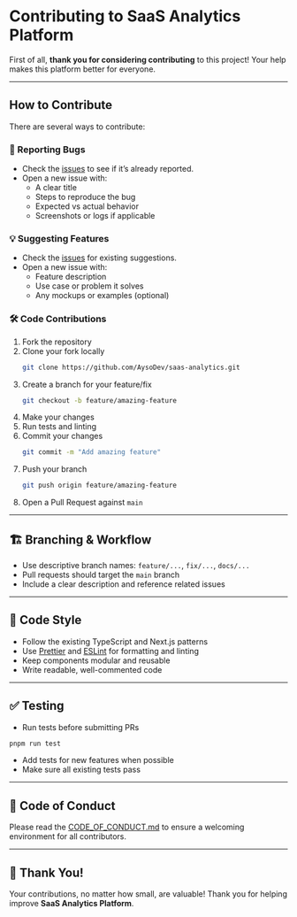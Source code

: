 # Contributing to SaaS Analytics Platform

First of all, **thank you for considering contributing** to this project! Your help makes this platform better for everyone.

---

## How to Contribute

There are several ways to contribute:

### 🐛 Reporting Bugs
- Check the [issues](https://github.com/AysoDev/saas-analytics/issues) to see if it’s already reported.
- Open a new issue with:
  - A clear title
  - Steps to reproduce the bug
  - Expected vs actual behavior
  - Screenshots or logs if applicable

### 💡 Suggesting Features
- Check the [issues](https://github.com/AysoDev/saas-analytics/issues) for existing suggestions.
- Open a new issue with:
  - Feature description
  - Use case or problem it solves
  - Any mockups or examples (optional)

### 🛠 Code Contributions
1. Fork the repository
2. Clone your fork locally
   ```bash
   git clone https://github.com/AysoDev/saas-analytics.git
   ```
3. Create a branch for your feature/fix
   ```bash
   git checkout -b feature/amazing-feature
   ```
4. Make your changes
5. Run tests and linting
6. Commit your changes
   ```bash
   git commit -m "Add amazing feature"
   ```
7. Push your branch
   ```bash
   git push origin feature/amazing-feature
   ```
8. Open a Pull Request against `main`

---

## 🏗 Branching & Workflow

- Use descriptive branch names: `feature/...`, `fix/...`, `docs/...`
- Pull requests should target the `main` branch
- Include a clear description and reference related issues

---

## 📏 Code Style

- Follow the existing TypeScript and Next.js patterns
- Use [Prettier](https://prettier.io/) and [ESLint](https://eslint.org/) for formatting and linting
- Keep components modular and reusable
- Write readable, well-commented code

---

## ✅ Testing

- Run tests before submitting PRs
```bash
pnpm run test
```
- Add tests for new features when possible
- Make sure all existing tests pass

---

## 🤝 Code of Conduct

Please read the [CODE_OF_CONDUCT.md](CODE_OF_CONDUCT.md) to ensure a welcoming environment for all contributors.

---

## 🌟 Thank You!

Your contributions, no matter how small, are valuable! Thank you for helping improve **SaaS Analytics Platform**.
